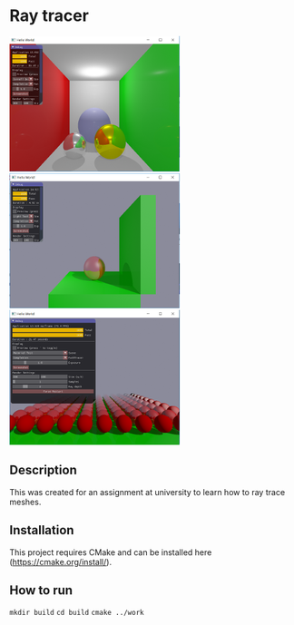 # Ray tracer
![alt](screenshots/cornellbox.PNG)
![alt](screenshots/light.PNG)
![alt](screenshots/material.PNG)

## Description
This was created for an assignment at university to learn how to ray trace meshes.


## Installation
This project requires CMake and can be installed here (https://cmake.org/install/).

## How to run
`mkdir build`
`cd build`
`cmake ../work`
